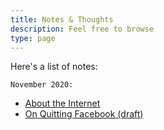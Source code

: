 ```yaml
---
title: Notes & Thoughts
description: Feel free to browse
type: page
---
```


Here's a list of notes:

`November 2020:`

- [About the Internet](/notes/about-the-internet)
- [On Quitting Facebook (draft)](/notes/drafts/quitting-facebook)
